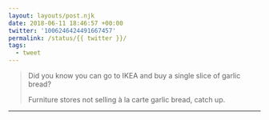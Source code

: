 ```yaml
---
layout: layouts/post.njk
date: 2018-06-11 18:46:57 +00:00
twitter: '1006246424491667457'
permalink: /status/{{ twitter }}/
tags: 
  - tweet
---
```


> Did you know you can go to IKEA and buy a single slice of garlic bread?
> 
> Furniture stores not selling à la carte garlic bread, catch up.

---
